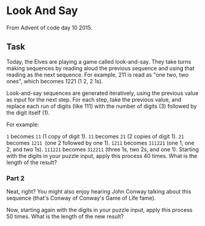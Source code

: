 # Look And Say

From Advent of code day 10 2015.

## Task

Today, the Elves are playing a game called look-and-say. They take turns making sequences by reading aloud the previous sequence and using that reading as the next sequence. For example, 211 is read as "one two, two ones", which becomes 1221 (1 2, 2 1s).

Look-and-say sequences are generated iteratively, using the previous value as input for the next step. For each step, take the previous value, and replace each run of digits (like 111) with the number of digits (3) followed by the digit itself (1).

For example:

`1` becomes `11` (1 copy of digit 1).
`11` becomes `21` (2 copies of digit 1).
`21` becomes `1211 `(one 2 followed by one 1).
`1211` becomes `111221` (one 1, one 2, and two 1s).
`111221` becomes `312211` (three 1s, two 2s, and one 1).
Starting with the digits in your puzzle input, apply this process 40 times. What is the length of the result?

### Part 2

Neat, right? You might also enjoy hearing John Conway talking about this sequence (that's Conway of Conway's Game of Life fame).

Now, starting again with the digits in your puzzle input, apply this process 50 times. What is the length of the new result?
